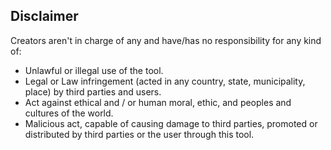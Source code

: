 ## Disclaimer

Creators aren't in charge of any and have/has no responsibility for any kind of:

- Unlawful or illegal use of the tool.
- Legal or Law infringement (acted in any country, state, municipality, place) by third parties and users.
- Act against ethical and / or human moral, ethic, and peoples and cultures of the world.
- Malicious act, capable of causing damage to third parties, promoted or distributed by third parties or the user through this tool.
